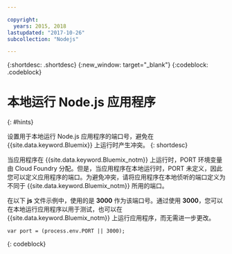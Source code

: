 ```yaml
---

copyright:
  years: 2015, 2018
lastupdated: "2017-10-26"
subcollection: "Nodejs"

---
```


{:shortdesc: .shortdesc}
{:new_window: target="_blank"}
{:codeblock: .codeblock}


# 本地运行 Node.js 应用程序
{: #hints}

设置用于本地运行 Node.js 应用程序的端口号，避免在 {{site.data.keyword.Bluemix}} 上运行时产生冲突。
{: shortdesc}

当应用程序在 {{site.data.keyword.Bluemix_notm}} 上运行时，PORT 环境变量由 Cloud Foundry 分配。但是，当应用程序在本地运行时，PORT 未定义，因此您可以定义应用程序的端口。为避免冲突，请将应用程序在本地侦听的端口定义为不同于 {{site.data.keyword.Bluemix_notm}} 所用的端口。

在以下 **js** 文件示例中，使用的是 **3000** 作为该端口号。通过使用 **3000**，您可以在本地运行应用程序以用于测试，也可以在 {{site.data.keyword.Bluemix_notm}} 上运行应用程序，而无需进一步更改。

```
var port = (process.env.PORT || 3000);
```
{: codeblock}
